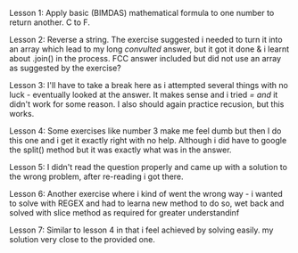 Lesson 1: Apply basic (BIMDAS) mathematical formula to one number to return another. C to F.

Lesson 2: Reverse a string. The exercise suggested i needed to turn it into an array which lead to my long *convulted* answer, but it got it done & i learnt about .join() in the process. FCC answer included but did not use an array as suggested by the exercise?

Lesson 3: I'll have to take a break here as i attempted several things with no luck - eventually looked at the answer. It makes sense and i tried *= and* it didn't work for some reason. I also should again practice recusion, but this works.

Lesson 4: Some exercises like number 3 make me feel dumb but then I do this one and i get it exactly right with no help. Although i did have to google the split() method but it was exactly what was in the answer.

Lesson 5: I didn't read the question properly and came up with a solution to the wrong problem, after re-reading i got there.

Lesson 6: Another exercise where i kind of went the wrong way - i wanted to solve with REGEX and had to learna new method to do so, wet back and solved with slice method as required for greater understandinf

Lesson 7: Similar to lesson 4 in that i feel achieved by solving easily. my solution very close to the provided one.